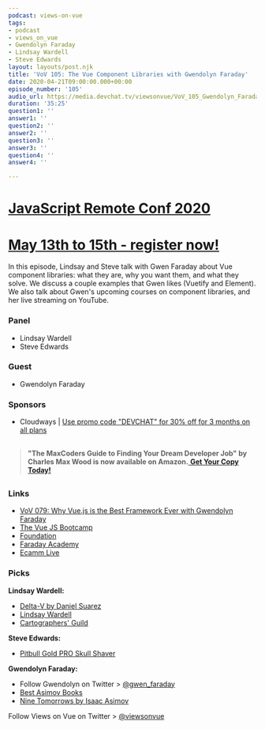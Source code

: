 ```yaml
---
podcast: views-on-vue
tags:
- podcast
- views_on_vue
- Gwendolyn Faraday
- Lindsay Wardell
- Steve Edwards
layout: layouts/post.njk
title: 'VoV 105: The Vue Component Libraries with Gwendolyn Faraday'
date: 2020-04-21T09:00:00.000+00:00
episode_number: '105'
audio_url: https://media.devchat.tv/viewsonvue/VoV_105_Gwendolyn_Faraday.mp3
duration: '35:25'
question1: ''
answer1: ''
question2: ''
answer2: ''
question3: ''
answer3: ''
question4: ''
answer4: ''

---
```

# [JavaScript Remote Conf 2020](https://devchat.tv/conferences/javascript-remote-2020/ "JavaScript Remote Conf 2020")

# [May 13th to 15th - register now!](https://devchat.tv/conferences/javascript-remote-2020/ "JavaScript Remote Conf 2020")

In this episode, Lindsay and Steve talk with Gwen Faraday about Vue component libraries: what they are, why you want them, and what they solve. We discuss a couple examples that Gwen likes (Vuetify and Element). We also talk about Gwen's upcoming courses on component libraries, and her live streaming on YouTube.

### **Panel**

* Lindsay Wardell
* Steve Edwards

### **Guest**

* Gwendolyn Faraday

### **Sponsors**

* Cloudways | [Use promo code "DEVCHAT" for 30% off for 3 months on all plans](https://www.cloudways.com/en/?id=546951&chan=Devchat&data1=Vue-show&data2=Podcast-8)

## 

> **"The MaxCoders Guide to Finding Your Dream Developer Job" by Charles Max Wood is now available on Amazon.**[ **Get Your Copy Today!**](https://www.amazon.com/gp/product/B081MBL5C9/ref=as_li_ss_tl?ie=UTF8&linkCode=sl1&tag=devchattv-20&linkId=9d61363241636e2546ef46abba198746&language=en_US)

## 

### **Links**

* [VoV 079: Why Vue.js is the Best Framework Ever with Gwendolyn Faraday](https://devchat.tv/views-on-vue/vov-079-why-vue-js-is-the-best-framework-ever-with-gwendolyn-faraday/)
* [The Vue JS Bootcamp](https://scrimba.com/g/gvue)
* [Foundation](https://get.foundation/)
* [Faraday Academy](https://www.youtube.com/channel/UCxA99Yr6P_tZF9_BgtMGAWA)
* [Ecamm Live](https://www.ecamm.com/mac/ecammlive/)

### **Picks**

**Lindsay Wardell:**

* [Delta-V by Daniel Suarez](https://www.goodreads.com/book/show/40859000-delta-v)
* [Lindsay Wardell](https://www.lindsaykwardell.com/)
* [Cartographers' Guild](https://www.cartographersguild.com/content.php?s=1d4afba3b843a76d56f236e2117d0a9a)

**Steve Edwards:**

* [Pitbull Gold PRO Skull Shaver](https://skullshaver.com/products/pitbull-gold-pro-head-and-face-shaver-with-bonus-blade)

**Gwendolyn Faraday:**

* Follow Gwendolyn on Twitter > [@gwen_faraday](https://twitter.com/gwen_faraday?lang=en)
* [Best Asimov Books](https://www.goodreads.com/list/show/5526.Best_Asimov_Books)
* [Nine Tomorrows by Isaac Asimov](https://www.goodreads.com/book/show/724666.Nine_Tomorrows)

Follow Views on Vue on Twitter > [@viewsonvue](https://twitter.com/viewsonvue)